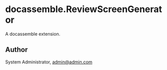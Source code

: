# docassemble.ReviewScreenGenerator

A docassemble extension.

## Author

System Administrator, admin@admin.com

